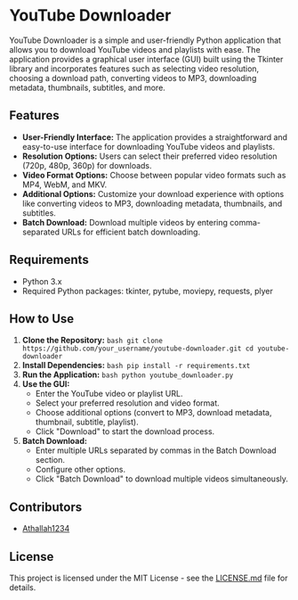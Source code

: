 # YouTube Downloader

YouTube Downloader is a simple and user-friendly Python application that allows you to download YouTube videos and playlists with ease. The application provides a graphical user interface (GUI) built using the Tkinter library and incorporates features such as selecting video resolution, choosing a download path, converting videos to MP3, downloading metadata, thumbnails, subtitles, and more.

## Features

- **User-Friendly Interface:** The application provides a straightforward and easy-to-use interface for downloading YouTube videos and playlists.
- **Resolution Options:** Users can select their preferred video resolution (720p, 480p, 360p) for downloads.
- **Video Format Options:** Choose between popular video formats such as MP4, WebM, and MKV.
- **Additional Options:** Customize your download experience with options like converting videos to MP3, downloading metadata, thumbnails, and subtitles.
- **Batch Download:** Download multiple videos by entering comma-separated URLs for efficient batch downloading.

## Requirements

- Python 3.x
- Required Python packages: tkinter, pytube, moviepy, requests, plyer

## How to Use

1. **Clone the Repository:**
   `` bash
   git clone https://github.com/your_username/youtube-downloader.git
   cd youtube-downloader
   ``
2. **Install Dependencies:**
   `` bash
   pip install -r requirements.txt
   ``
3. **Run the Application:**
   `` bash
   python youtube_downloader.py
   ``
4. **Use the GUI:**
   - Enter the YouTube video or playlist URL.
   - Select your preferred resolution and video format.
   - Choose additional options (convert to MP3, download metadata, thumbnail, subtitle, playlist).
   - Click "Download" to start the download process.
5. **Batch Download:**
   - Enter multiple URLs separated by commas in the Batch Download section.
   - Configure other options.
   - Click "Batch Download" to download multiple videos simultaneously.

## Contributors

- [Athallah1234](https://github.com/Athallah1234)

## License

This project is licensed under the MIT License - see the [LICENSE.md](LICENSE) file for details.
